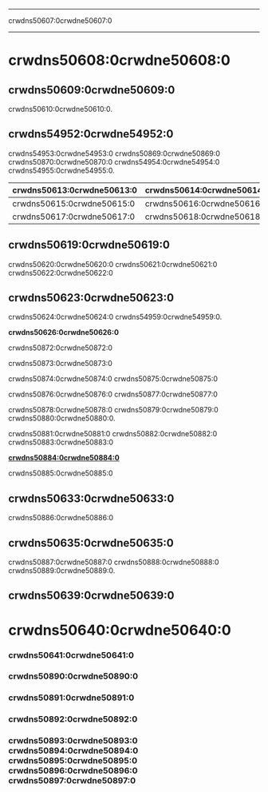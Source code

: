* * *

crwdns50607:0crwdne50607:0

* * *

# crwdns50608:0crwdne50608:0

## crwdns50609:0crwdne50609:0

crwdns50610:0crwdne50610:0.

## crwdns54952:0crwdne54952:0

crwdns54953:0crwdne54953:0 crwdns50869:0crwdne50869:0 crwdns50870:0crwdne50870:0 crwdns54954:0crwdne54954:0 crwdns54955:0crwdne54955:0.

| crwdns50613:0crwdne50613:0 | crwdns50614:0crwdne50614:0 | crwdns54956:0crwdne54956:0                                                               |
| -------------------------- | -------------------------- | ---------------------------------------------------------------------------------------- |
| crwdns50615:0crwdne50615:0 | crwdns50616:0crwdne50616:0 | [crwdns54957:0crwdne54957:0](https://plus.google.com/events/c61fhr7i1rucvlfghv5opqvi8n0) |
| crwdns50617:0crwdne50617:0 | crwdns50618:0crwdne50618:0 | [crwdns54958:0crwdne54958:0](https://plus.google.com/events/c1j1vtlf3tdrb4j672tfnt3k0a0) |

## crwdns50619:0crwdne50619:0

crwdns50620:0crwdne50620:0 crwdns50621:0crwdne50621:0 crwdns50622:0crwdne50622:0

## crwdns50623:0crwdne50623:0

crwdns50624:0crwdne50624:0 crwdns54959:0crwdne54959:0.

**crwdns50626:0crwdne50626:0**

crwdns50872:0crwdne50872:0

crwdns50873:0crwdne50873:0

crwdns50874:0crwdne50874:0 crwdns50875:0crwdne50875:0

crwdns50876:0crwdne50876:0 crwdns50877:0crwdne50877:0

crwdns50878:0crwdne50878:0 crwdns50879:0crwdne50879:0 crwdns50880:0crwdne50880:0.

crwdns50881:0crwdne50881:0 crwdns50882:0crwdne50882:0 crwdns50883:0crwdne50883:0

**[crwdns50884:0crwdne50884:0](https://code.org/volunteer/engineer)**

crwdns50885:0crwdne50885:0

## crwdns50633:0crwdne50633:0

crwdns50886:0crwdne50886:0

## crwdns50635:0crwdne50635:0

crwdns50887:0crwdne50887:0 crwdns50888:0crwdne50888:0 crwdns50889:0crwdne50889:0.

## crwdns50639:0crwdne50639:0

# crwdns50640:0crwdne50640:0

### crwdns50641:0crwdne50641:0

### crwdns50890:0crwdne50890:0

### crwdns50891:0crwdne50891:0

### crwdns50892:0crwdne50892:0

### crwdns50893:0crwdne50893:0 crwdns50894:0crwdne50894:0 crwdns50895:0crwdne50895:0 crwdns50896:0crwdne50896:0 crwdns50897:0crwdne50897:0